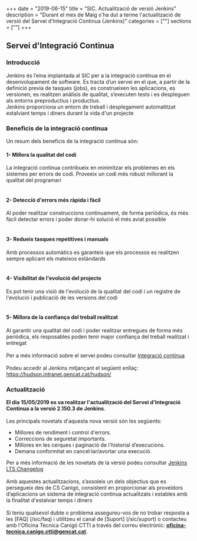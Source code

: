 +++
date        = "2019-06-15"
title       = "SIC. Actualització de versió Jenkins"
description = "Durant el mes de Maig s'ha dut a terme l'actualització de versió del Servei d'Integració Continua (Jenkins)"
categories  = [""]
sections    = [""]
+++

## Servei d'Integració Continua

### Introducció

Jenkins és l’eina implantada al SIC per a la integració contínua en el desenvolupament de software. Es tracta d’un servei en el que, a partir de la definició previa de tasques (jobs), es construeixen les aplicacions, es versionen, es realitzen anàlisis de qualitat, s’executen tests i es despleguen als entorns preproductius i productius.
<br>
Jenkins proporciona un entorn de treball i desplegament automatitzat estalviant temps i diners durant la vida d'un projecte

### Beneficis de la integració continua

Un resum dels beneficis de la integració continua són:

#### 1- Millora la qualitat del codi
La integració continua contribueix en minimitzar els problemes en els sistemes per errors de codi. Proveeix un codi més robust millorant la qualitat del programari
<br>
<br>
#### 2- Detecció d'errors més ràpida i fàcil
Al poder realitzar construccions continuament, de forma periòdica, és més fàcil detectar errors i poder donar-hi solució el més aviat possible
<br>
<br>
#### 3- Redueix tasques repetitives i manuals
Amb processos automàtics es garanteix que els processos es realitzen sempre aplicant els mateixos estàndards
<br>
<br>
#### 4- Visibilitat de l'evolució del projecte
Es pot tenir una visió de l'evolució de la qualitat del codi i un registre de l'evolució i publicació de les versions del codi
<br>
<br>
#### 5- Millora de la confiança del treball realitzat
Al garantir una qualitat del codi i poder realitzar entregues de forma més periòdica, els resposables poden tenir major confiança del treball realitzat i entregat
<br>
<br>
Per a més informació sobre el servei podeu consultar [Integració contínua](/sic-serveis/ci/)
<br>
<br>
Podeu accedir al Jenkins mitjançant el següent enllaç: https://hudson.intranet.gencat.cat/hudson/ 

### Actualització

**El dia 15/05/2019 es va realitzar l'actualització del Servei d'Integració Continua a la versió 2.150.3 de Jenkins**.
<br>
<br>
Les principals novetats d'aquesta nova versió són les següents:

* Millores de rendiment i control d'errors.
* Correccions de seguretat importants.
* Millores en les cerques i paginació de l'historial d’execucions.
* Demana conformitat en cancel·lar/avortar una execució.

Per a més informació de les novetats de la versió podeu consultar [Jenkins LTS Changelog](https://jenkins.io/changelog-stable/)
<br>
<br>
Amb aquestes actualitzacions, s’assoleix un dels objectius que es persegueix des de CS Canigó, consistent en proporcionar als proveïdors d’aplicacions un sistema de integració continua actualitzats i estables amb la finalitat d'estalviar temps i diners
<br>
<br>
Si teniu qualsevol dubte o problema assegureu-vos de no trobar resposta a les [FAQ] (/sic/faq) i utilitzeu el canal de [Suport] (/sic/suport) o contacteu amb l'Oficina Tècnica Canigó CTTI a través del correu electrònic: **oficina-tecnica.canigo.ctti@gencat.cat**.

